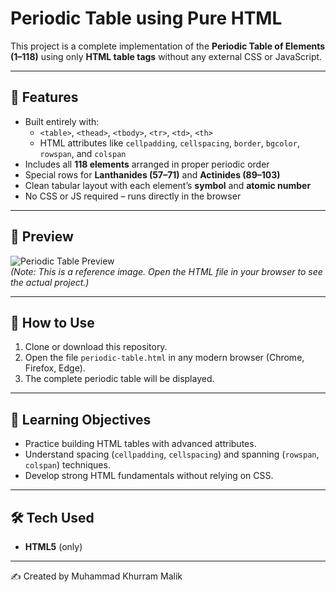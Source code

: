 # Periodic Table using Pure HTML

This project is a complete implementation of the **Periodic Table of Elements (1–118)** using only **HTML table tags** without any external CSS or JavaScript.

---

## 🔹 Features
- Built entirely with:
  - `<table>`, `<thead>`, `<tbody>`, `<tr>`, `<td>`, `<th>`
  - HTML attributes like `cellpadding`, `cellspacing`, `border`, `bgcolor`, `rowspan`, and `colspan`
- Includes all **118 elements** arranged in proper periodic order
- Special rows for **Lanthanides (57–71)** and **Actinides (89–103)**
- Clean tabular layout with each element’s **symbol** and **atomic number**
- No CSS or JS required – runs directly in the browser

---

## 📸 Preview
![Periodic Table Preview](https://upload.wikimedia.org/wikipedia/commons/0/0a/Periodic_table_large.png)  
*(Note: This is a reference image. Open the HTML file in your browser to see the actual project.)*

---

## 📌 How to Use
1. Clone or download this repository.
2. Open the file `periodic-table.html` in any modern browser (Chrome, Firefox, Edge).
3. The complete periodic table will be displayed.

---

## 🎯 Learning Objectives
- Practice building HTML tables with advanced attributes.
- Understand spacing (`cellpadding`, `cellspacing`) and spanning (`rowspan`, `colspan`) techniques.
- Develop strong HTML fundamentals without relying on CSS.

---

## 🛠️ Tech Used
- **HTML5** (only)

---

✍️ Created by Muhammad Khurram Malik
